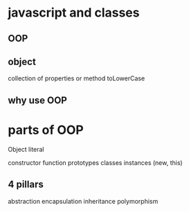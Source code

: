 # javascript and classes

## OOP

## object
collection of properties or method
toLowerCase

## why use OOP

# parts of OOP
Object literal

constructor function
prototypes
classes
instances (new, this)

## 4 pillars
abstraction
encapsulation
inheritance 
polymorphism

